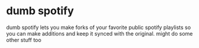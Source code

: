 # dumb spotify

dumb spotify lets you make forks of your favorite public spotify playlists so you can make additions and keep it synced with the original.
might do some other stuff too
